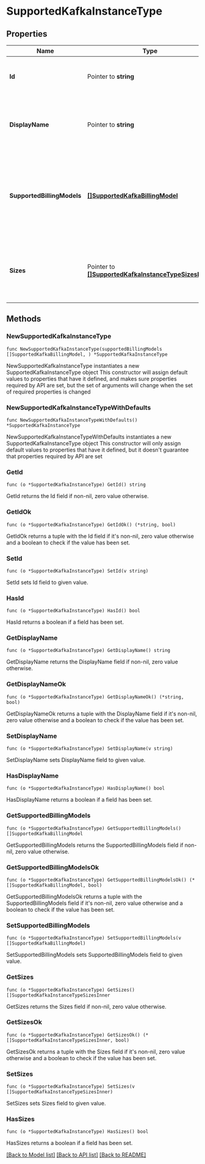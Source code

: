 # SupportedKafkaInstanceType

## Properties

Name | Type | Description | Notes
------------ | ------------- | ------------- | -------------
**Id** | Pointer to **string** | Unique identifier of the Kafka instance type. | [optional] 
**DisplayName** | Pointer to **string** | Human readable name of the supported Kafka instance type | [optional] 
**SupportedBillingModels** | [**[]SupportedKafkaBillingModel**](SupportedKafkaBillingModel.md) | A list of available kafka billing models for the instance type. Each kafka billing model item has a unique &#39;id&#39; | 
**Sizes** | Pointer to [**[]SupportedKafkaInstanceTypeSizesInner**](SupportedKafkaInstanceTypeSizesInner.md) | A list of Kafka instance sizes available for this instance type | [optional] 

## Methods

### NewSupportedKafkaInstanceType

`func NewSupportedKafkaInstanceType(supportedBillingModels []SupportedKafkaBillingModel, ) *SupportedKafkaInstanceType`

NewSupportedKafkaInstanceType instantiates a new SupportedKafkaInstanceType object
This constructor will assign default values to properties that have it defined,
and makes sure properties required by API are set, but the set of arguments
will change when the set of required properties is changed

### NewSupportedKafkaInstanceTypeWithDefaults

`func NewSupportedKafkaInstanceTypeWithDefaults() *SupportedKafkaInstanceType`

NewSupportedKafkaInstanceTypeWithDefaults instantiates a new SupportedKafkaInstanceType object
This constructor will only assign default values to properties that have it defined,
but it doesn't guarantee that properties required by API are set

### GetId

`func (o *SupportedKafkaInstanceType) GetId() string`

GetId returns the Id field if non-nil, zero value otherwise.

### GetIdOk

`func (o *SupportedKafkaInstanceType) GetIdOk() (*string, bool)`

GetIdOk returns a tuple with the Id field if it's non-nil, zero value otherwise
and a boolean to check if the value has been set.

### SetId

`func (o *SupportedKafkaInstanceType) SetId(v string)`

SetId sets Id field to given value.

### HasId

`func (o *SupportedKafkaInstanceType) HasId() bool`

HasId returns a boolean if a field has been set.

### GetDisplayName

`func (o *SupportedKafkaInstanceType) GetDisplayName() string`

GetDisplayName returns the DisplayName field if non-nil, zero value otherwise.

### GetDisplayNameOk

`func (o *SupportedKafkaInstanceType) GetDisplayNameOk() (*string, bool)`

GetDisplayNameOk returns a tuple with the DisplayName field if it's non-nil, zero value otherwise
and a boolean to check if the value has been set.

### SetDisplayName

`func (o *SupportedKafkaInstanceType) SetDisplayName(v string)`

SetDisplayName sets DisplayName field to given value.

### HasDisplayName

`func (o *SupportedKafkaInstanceType) HasDisplayName() bool`

HasDisplayName returns a boolean if a field has been set.

### GetSupportedBillingModels

`func (o *SupportedKafkaInstanceType) GetSupportedBillingModels() []SupportedKafkaBillingModel`

GetSupportedBillingModels returns the SupportedBillingModels field if non-nil, zero value otherwise.

### GetSupportedBillingModelsOk

`func (o *SupportedKafkaInstanceType) GetSupportedBillingModelsOk() (*[]SupportedKafkaBillingModel, bool)`

GetSupportedBillingModelsOk returns a tuple with the SupportedBillingModels field if it's non-nil, zero value otherwise
and a boolean to check if the value has been set.

### SetSupportedBillingModels

`func (o *SupportedKafkaInstanceType) SetSupportedBillingModels(v []SupportedKafkaBillingModel)`

SetSupportedBillingModels sets SupportedBillingModels field to given value.


### GetSizes

`func (o *SupportedKafkaInstanceType) GetSizes() []SupportedKafkaInstanceTypeSizesInner`

GetSizes returns the Sizes field if non-nil, zero value otherwise.

### GetSizesOk

`func (o *SupportedKafkaInstanceType) GetSizesOk() (*[]SupportedKafkaInstanceTypeSizesInner, bool)`

GetSizesOk returns a tuple with the Sizes field if it's non-nil, zero value otherwise
and a boolean to check if the value has been set.

### SetSizes

`func (o *SupportedKafkaInstanceType) SetSizes(v []SupportedKafkaInstanceTypeSizesInner)`

SetSizes sets Sizes field to given value.

### HasSizes

`func (o *SupportedKafkaInstanceType) HasSizes() bool`

HasSizes returns a boolean if a field has been set.


[[Back to Model list]](../README.md#documentation-for-models) [[Back to API list]](../README.md#documentation-for-api-endpoints) [[Back to README]](../README.md)


